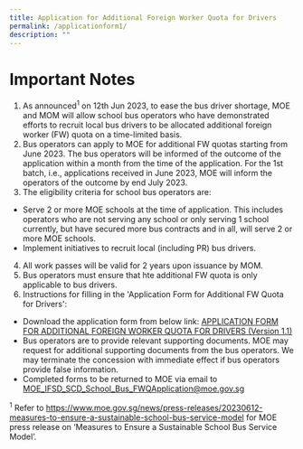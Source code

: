 ```yaml
---
title: Application for Additional Foreign Worker Quota for Drivers
permalink: /applicationform1/
description: ""
---
```

# Important Notes
1.	As announced<sup>1</sup> on 12th Jun 2023, to ease the bus driver shortage, MOE and MOM will allow school bus operators who have demonstrated efforts to recruit local bus drivers to be allocated additional foreign worker (FW) quota on a time-limited basis.
2. Bus operators can apply to MOE for additional FW quotas starting from June 2023. The bus operators will be informed of the outcome of the application within a month from the time of the application. For the 1st batch, i.e., applications received in June 2023, MOE will inform the operators of the outcome by end July 2023.
3. The eligibility criteria for school bus operators are:
* Serve 2 or more MOE schools at the time of application. This includes operators who are not serving any school or only serving 1 school currently, but have secured more bus contracts and in all, will serve 2 or more MOE schools.
* Implement initiatives to recruit local (including PR) bus drivers.
4. All work passes will be valid for 2 years upon issuance by MOM.
5. Bus operators must ensure that hte additional FW quota is only applicable to bus drivers.
6. Instructions for filling in the 'Application Form for Additional FW Quota for Drivers':
* Download the application form from below link: [APPLICATION FORM FOR ADDITIONAL FOREIGN WORKER QUOTA FOR DRIVERS (Version 1.1)](https://go.gov.sg/application-form-for-additional-foreign-worker-quota-for-drivers-version1-1)
* Bus operators are to provide relevant supporting documents. MOE may request for additional supporting documents from the bus operators. We may terminate the concession with immediate effect if bus operators provide false information.
* Completed forms to be returned to MOE via email to MOE_IFSD_SCD_School_Bus_FWQApplication@moe.gov.sg

<sup>1</sup> Refer to https://www.moe.gov.sg/news/press-releases/20230612-measures-to-ensure-a-sustainable-school-bus-service-model for MOE press release on ‘Measures to Ensure a Sustainable School Bus Service Model’.